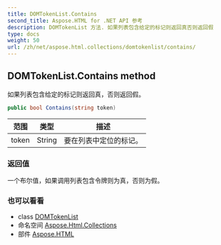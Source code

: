 ```yaml
---
title: DOMTokenList.Contains
second_title: Aspose.HTML for .NET API 参考
description: DOMTokenList 方法. 如果列表包含给定的标记则返回真否则返回假
type: docs
weight: 50
url: /zh/net/aspose.html.collections/domtokenlist/contains/
---
```

## DOMTokenList.Contains method

如果列表包含给定的标记则返回真，否则返回假。

```csharp
public bool Contains(string token)
```

| 范围 | 类型 | 描述 |
| --- | --- | --- |
| token | String | 要在列表中定位的标记。 |

### 返回值

一个布尔值，如果调用列表包含令牌则为真，否则为假。

### 也可以看看

* class [DOMTokenList](../)
* 命名空间 [Aspose.Html.Collections](../../domtokenlist/)
* 部件 [Aspose.HTML](../../../)


